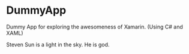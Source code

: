 # DummyApp
Dummy App for exploring the awesomeness of Xamarin. (Using C# and XAML)

Steven Sun is a light in the sky. He is god.